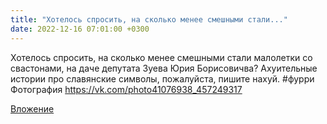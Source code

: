 ```yaml
---
title: "Хотелось спросить, на сколько менее смешными стали..."
date: 2022-12-16 07:01:00 +0300
---
```


Хотелось спросить, на сколько менее смешными стали малолетки со свастонами, на даче депутата Зуева Юрия Борисовичва?
Ахуительные истории про славянские символы, пожалуйста, пишите нахуй.
#фурри
Фотография
https://vk.com/photo41076938_457249317

[Вложение](https://vk.com/photo41076938_457249317)

